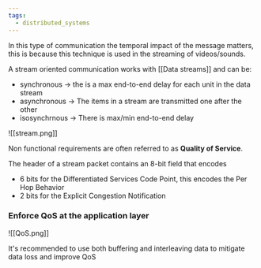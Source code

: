 ```yaml
---
tags:
  - distributed_systems
---
```

In this type of communication the temporal impact of the message matters, this is because this technique is used in the streaming of videos/sounds.

A stream oriented communication works with [[Data streams]] and can be:
- synchronous -> the is a max end-to-end delay for each unit in the data stream
- asynchronous -> The items in a stream are transmitted one after the other
- isosynchrnous -> There is max/min end-to-end delay 

![[stream.png]]

Non functional requirements are often referred to as **Quality of Service**. 

The header of a stream packet contains an 8-bit field that encodes
- 6 bits for the Differentiated Services Code Point, this encodes the Per Hop Behavior
- 2 bits for the Explicit Congestion Notification
### Enforce QoS at the application layer

![[QoS.png]]

It's recommended to use both buffering and interleaving data to mitigate data loss and improve QoS 
